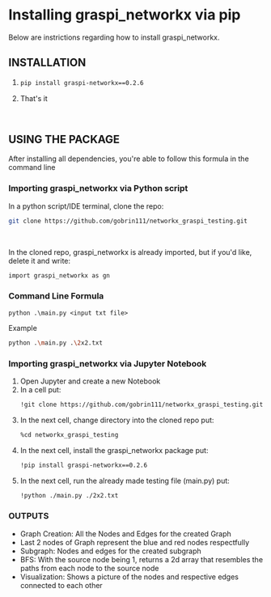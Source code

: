 <h1>Installing graspi_networkx via pip</h1>
<p>Below are instrictions regarding how to install graspi_networkx.</p>

## INSTALLATION
1. ```bash
   pip install graspi-networkx==0.2.6
   ```
2. That's it
<br>
<h2>USING THE PACKAGE</h2>
<p>After installing all dependencies, you're able to follow this formula in the command line</p>
<h3>Importing graspi_networkx via Python script</h3>
In a python script/IDE terminal, clone the repo:

```bash
git clone https://github.com/gobrin111/networkx_graspi_testing.git
```
<br>

In the cloned repo, graspi_networkx is already imported, but if you'd like, delete it and write:
```bash
import graspi_networkx as gn
```
### Command Line Formula
`python .\main.py <input txt file>`

Example
```bash
python .\main.py .\2x2.txt
```

### Importing graspi_networkx via Jupyter Notebook
1. Open Jupyter and create a new Notebook
2. In a cell put:
    ```bash
   !git clone https://github.com/gobrin111/networkx_graspi_testing.git
   ```
3. In the next cell, change directory into the cloned repo put:
   ```bash
   %cd networkx_graspi_testing
   ```
4. In the next cell, install the graspi_networkx package put:
   ```bash
   !pip install graspi-networkx==0.2.6
   ```
5. In the next cell, run the already made testing file (main.py) put:
   ```bash
   !python ./main.py ./2x2.txt
   ```
<h3>OUTPUTS</h3>
<ul>
   <li>Graph Creation: All the Nodes and Edges for the created Graph</li>
   <li>Last 2 nodes of Graph represent the blue and red nodes respectfully</li>
   <li>Subgraph: Nodes and edges for the created subgraph</li>
   <li>BFS: With the source node being 1, returns a 2d array that resembles the paths from each node to the source node</li>
   <li>Visualization: Shows a picture of the nodes and respective edges connected to each other</li>
</ul>
